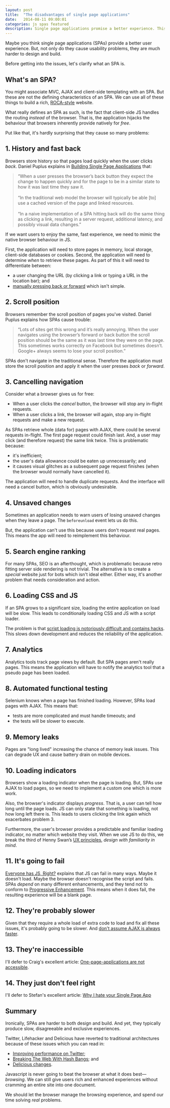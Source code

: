 ```yaml
---
layout: post
title:  "The disadvantages of single page applications"
date:   2014-08-11 09:00:01
categories: js spas featured
description: Single page applications promise a better experience. This is rarely the case. Find out why in this article.
---
```


Maybe you think single page applications (SPAs) provide a better user experience. But, not only do they cause usability problems, they are much harder to design and build.

Before getting into the issues, let's clarify what an SPA is.

## What's an SPA?

You might associate MVC, AJAX and client-side templating with an SPA. But these are not the defining characteristics of an SPA. We can use all of these things to build a rich, [ROCA-style](http://roca-style.org/) website.

What really defines an SPA as such, is the fact that client-side JS handles the routing *instead* of the browser. That is, the application hijacks the behaviour that browsers inherently provide natively for *free*.

Put like that, it's hardly surprising that they cause so many problems:

## 1. History and fast back

Browsers store history so that pages load quickly when the user clicks *back*. Daniel Puplus explains in [Building Single Page Applications](https://medium.com/joys-of-javascript/4353246f4480) that:

> &ldquo;When a user presses the browser’s back button they expect the change to happen quickly and for the page to be in a similar state to how it was last time they saw it.<br><br>
> &ldquo;In the traditional web model the browser will typically be able [to] use a cached version of the page and linked resources.<br><br>
> &ldquo;In a naive implementation of a SPA hitting back will do the same thing as clicking a link, resulting in a server request, additional latency, and possibly visual data changes.&rdquo;

If we want users to enjoy the same, fast experience, we need to mimic the native browser behaviour in JS.

First, the application will need to store pages in memory, local storage, client-side databases or cookies. Second, the application will need to determine *when* to retrieve these pages. As part of this it will need to differentiate between:

* a user changing the URL (by clicking a link or typing a URL in the location bar); and
* [manually pressing back or forward](http://stackoverflow.com/questions/2008806/how-to-detect-if-the-user-clicked-the-back-button) which isn't simple.

## 2. Scroll position

Browsers remember the scroll position of pages you've visited. Daniel Puplus explains how SPAs cause trouble:

> &ldquo;Lots of sites get this wrong and it’s really annoying. When the user navigates using the browser’s forward or back button the scroll position should be the same as it was last time they were on the page. This sometimes works correctly on Facebook but sometimes doesn’t. Google+ always seems to lose your scroll position.&rdquo;

SPAs don't navigate in the traditional sense. Therefore the application must store the scroll position and apply it when the user presses *back* or *forward*.

## 3. Cancelling navigation

Consider what a browser gives us for free:

* When a user clicks the *cancel* button, the browser will stop any in-flight requests.
* When a user clicks a link, the browser will again, stop any in-flight requests and make a new request.

As SPAs retrieve whole (data for) pages with AJAX, there could be several requests in-flight. The first page request could finish last. And, a user may click (and therefore request) the same link twice. This is problematic because:

- it's inefficient;
- the user's data allowance could be eaten up unnecessarily; and
- it causes visual glitches as a subsequent page request finishes (when the browser would normally have cancelled it).

The application will need to handle duplicate requests. And the interface will need a cancel button, which is obviously undesirable.

## 4. Unsaved changes

Sometimes an application needs to warn users of losing unsaved changes when they leave a page. The `beforeunload` event lets us do this.

But, the application can't use this because users don't request real pages. This means the app will need to reimplement this behaviour.

## 5. Search engine ranking

For many SPAs, SEO is an afterthought, which is problematic because retro fitting server side rendering is not trivial. The alternative is to create a *special* website just for bots which isn't ideal either. Either way, it's another problem that needs consideration and action.

## 6. Loading CSS and JS

If an SPA grows to a significant size, loading the entire application on load will be slow. This leads to conditionally loading CSS and JS with a script loader.

The problem is that [script loading is notoriously difficult and contains hacks](http://blog.getify.com/labjs-script-loading-the-way-it-should-be/). This slows down development and reduces the reliability of the application.

## 7. Analytics

Analytics tools track page views by default. But SPA pages aren't really pages. This means the application will have to notify the analytics tool that a pseudo page has been loaded.

## 8. Automated functional testing

Selenium knows when a page has finished loading. However, SPAs load pages with AJAX. This means that:

* tests are more complicated and must handle timeouts; and
* the tests will be slower to execute.

## 9. Memory leaks

Pages are "long lived" increasing the chance of memory leak issues. This can degrade UX and cause battery drain on mobile devices.

## 10. Loading indicators

Browsers show a loading indicator when the page is loading. But, SPAs use AJAX to load pages, so we need to implement a custom one which is more work.

Also, the browser's indicator displays *progress*. That is, a user can tell how long until the page loads. JS can only state that something is loading, not how long left there is. This leads to users clicking the link again which exacerbates problem 3.

Furthermore, the user's browser provides a predictable and familiar loading indicator, no matter which website they visit. When we use JS to do this, we break the third of Henny Swan’s [UX principles](https://www.smashingmagazine.com/2015/02/bbc-iplayer-accessibility-case-study/#ux-principles), *design with familiarity in mind*.

## 11. It's going to fail

[Everyone has JS, Right?](http://kryogenix.org/code/browser/everyonehasjs.html) explains that JS can fail in many ways. Maybe it doesn't load. Maybe the browser doesn't recognise the script and fails. SPAs *depend* on many different enhancements, and they tend not to conform to [Progressive Enhancement](/articles/progressively-enhanced-javascript/). This means when it does fail, the resulting experience will be a blank page.

## 12. They're probably slower

Given that they require a whole load of extra code to load and fix all these issues, it's probably going to be slower. And [don't assume AJAX is always faster](/articles/designing-for-actual-performance/).

## 13. They're inaccessible

I'll defer to Craig's excellent article: [One-page-applications are not accessible](http://www.craigabbott.co.uk/one-page-applications-are-not-accessible).

## 14. They just don't feel right

I'll defer to Stefan's excellent article: [Why I hate your Single Page App](https://medium.freecodecamp.org/why-i-hate-your-single-page-app-f08bb4ff9134)

## Summary

Ironically, SPAs are harder to both design and build. And yet, they typically produce slow, disagreeable and exclusive experiences.

Twitter, Lifehacker and Delicious have reverted to traditional architectures because of these issues which you can read in:

- [Improving performance on Twitter](https://blog.twitter.com/2012/improving-performance-on-twittercom);
- [Breaking The Web With Hash Bangs](http://isolani.co.uk/blog/javascript/BreakingTheWebWithHashBangs); and
- [Delicious changes](http://blog.del.icio.us/?p=1174).

Javascript is never going to beat the browser at what it does best&mdash;*browsing*. We can still give users rich and enhanced experiences without cramming an entire site into one document.

We should let the browser manage the browsing experience, and spend our time solving *real* problems.